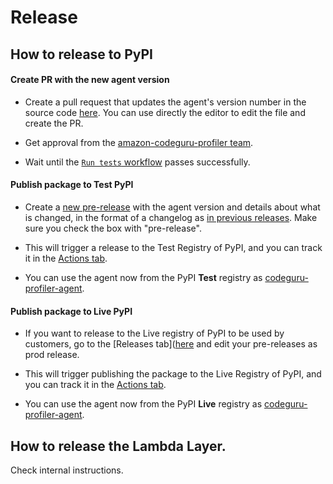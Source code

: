 
# Release

## How to release to PyPI

#### Create PR with the new agent version

- Create a pull request that updates the agent's version number in the source code [here](https://github.com/aws/amazon-codeguru-profiler-python-agent/blob/main/codeguru_profiler_agent/agent_metadata/agent_metadata.py#L12). You can use directly the editor to edit the file and create the PR.

- Get approval from the [amazon-codeguru-profiler team](https://github.com/orgs/aws/teams/amazon-codeguru-profiler).

- Wait until the [``Run tests`` workflow](https://github.com/aws/amazon-codeguru-profiler-python-agent/actions) passes successfully.

#### Publish package to Test PyPI

- Create a [new pre-release](https://github.com/aws/amazon-codeguru-profiler-python-agent/releases/new) with the agent version and details about what is changed, in the format of a changelog as [in previous releases](https://github.com/aws/amazon-codeguru-profiler-python-agent/releases). Make sure you check the box with "pre-release".

- This will trigger a release to the Test Registry of PyPI, and you can track it in the [Actions tab](https://github.com/aws/amazon-codeguru-profiler-python-agent/actions).

- You can use the agent now from the PyPI **Test** registry as [codeguru-profiler-agent](https://test.pypi.org/project/codeguru-profiler-agent/).

#### Publish package to Live PyPI

- If you want to release to the Live registry of PyPI to be used by customers, go to the [Releases tab]([here](https://test.pypi.org/project/codeguru-profiler-agent/) and edit your pre-releases as prod release.

- This will trigger publishing the package to the Live Registry of PyPI, and you can track it in the [Actions tab](https://github.com/aws/amazon-codeguru-profiler-python-agent/actions).

- You can use the agent now from the PyPI **Live** registry as [codeguru-profiler-agent](https://pypi.org/project/codeguru-profiler-agent/).

## How to release the Lambda Layer.

Check internal instructions.
